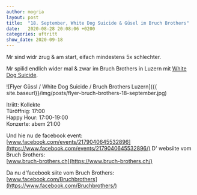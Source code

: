 ```yaml
---
author: mogria
layout: post
title:  "18. September, White Dog Suicide & Güsel im Bruch Brothers"
date:   2020-08-28 20:08:06 +0200
categories: uftritt
show_date: 2020-09-18
---
```


Mr sind widr zrug & am start, eifach mindestens 5x schlechter.

Mr spilid endlich wider mal & zwar im Bruch Brothers in Luzern mit [White Dog Suicide](https://whitedogsuicide.bandcamp.com).

![Flyer Güssl / White Dog Suicide / Bruch Brothers Luzern]({{ site.baseurl}}/img/posts/flyer-bruch-brothers-18-september.jpg)

Itriitt: Kollekte  
Türöffnig: 17:00  
Happy Hour: 17:00-19:00  
Konzerte: abem 21:00  

Und hie nu de facebook event:  
[www.facebook.com/events/2179040645532896](https://www.facebook.com/events/2179040645532896/)
D' websiite vom Bruch Brothers:  
[www.bruch-brothers.ch](https://www.bruch-brothers.ch/)

Da nu d'facebook siite vom Bruch Brothers:  
[www.facebook.com/Bruchbrothers](https://www.facebook.com/Bruchbrothers/)
